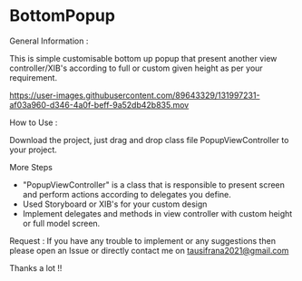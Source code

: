 # BottomPopup

General Information :

This is simple customisable bottom up popup that present another view controller/XIB's according to full or custom given height as per your requirement. 

https://user-images.githubusercontent.com/89643329/131997231-af03a960-d346-4a0f-beff-9a52db42b835.mov

How to Use :

Download the project, just drag and drop class file PopupViewController to your project.

More Steps 

- "PopupViewController" is a class that is responsible to present screen and perform actions according to delegates you define. 
- Used Storyboard or XIB's for your custom design
- Implement delegates and methods in view controller with custom height or full model screen.

Request :
If you have any trouble to implement or any suggestions then please open an Issue or directly contact me on tausifrana2021@gmail.com

Thanks a lot !!
